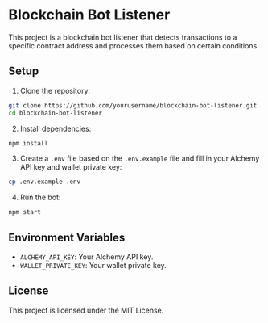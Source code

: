 # Blockchain Bot Listener

This project is a blockchain bot listener that detects transactions to a specific contract address and processes them based on certain conditions.

## Setup

1. Clone the repository:
```sh
git clone https://github.com/yourusername/blockchain-bot-listener.git
cd blockchain-bot-listener
```

2. Install dependencies:
```sh
npm install
```

3. Create a `.env` file based on the `.env.example` file and fill in your Alchemy API key and wallet private key:
```sh
cp .env.example .env
```

4. Run the bot:
```sh
npm start
```

## Environment Variables

- `ALCHEMY_API_KEY`: Your Alchemy API key.
- `WALLET_PRIVATE_KEY`: Your wallet private key.

## License

This project is licensed under the MIT License.
